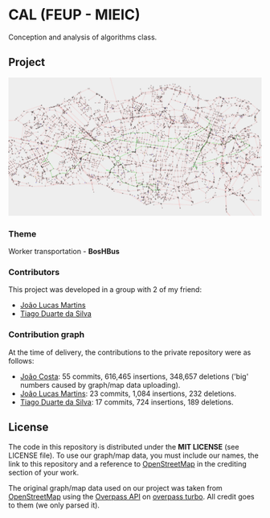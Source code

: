 # CAL (FEUP - MIEIC)

Conception and analysis of algorithms class.

## Project

![Project running screenshot](/Proj/screenshot.png)

### Theme

Worker transportation - **BosHBus**

### Contributors

This project was developed in a group with 2 of my friend:

- [João Lucas Martins](https://github.com/joaolucasmartins)
- [Tiago Duarte da Silva](https://github.com/tiagodusilva)

### Contribution graph

At the time of delivery, the contributions to the private repository were as follows:

- [João Costa](https://github.com/JoaoCostaIFG): 55 commits, 616,465 insertions,
  348,657 deletions ('big' numbers caused by graph/map data uploading).
- [João Lucas Martins](https://github.com/joaolucasmartins): 23 commits, 1,084
  insertions, 232 deletions.
- [Tiago Duarte da Silva](https://github.com/tiagodusilva): 17 commits, 724
  insertions, 189 deletions.

## License

The code in this repository is distributed under the **MIT LICENSE** (see
LICENSE file). To use our graph/map data, you must include our names, the link
to this repository and a reference to [OpenStreetMap](https://www.openstreetmap.or)
in the crediting section of your work.

The original graph/map data used on our project was taken from
[OpenStreetMap](https://www.openstreetmap.or) using the
[Overpass API](https://wiki.openstreetmap.org/wiki/Overpass_API) on
[overpass turbo](https://overpass-turbo.eu/). All credit goes to them (we only
parsed it).
